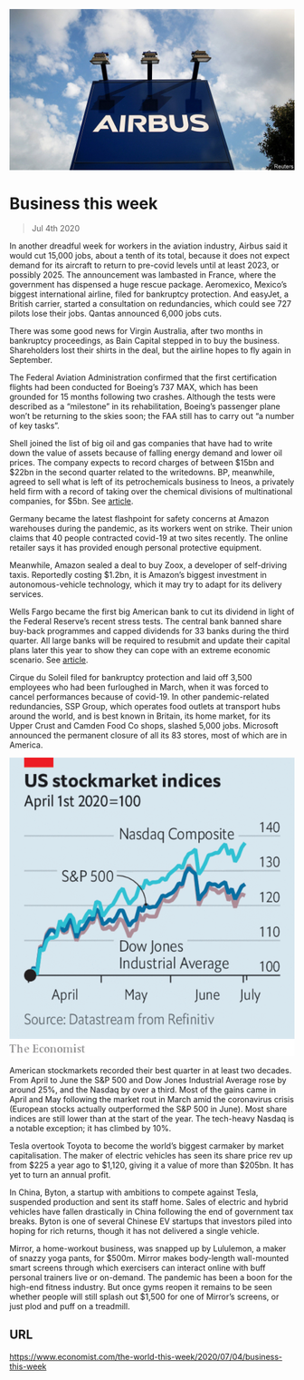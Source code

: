 ![](./images/20200704_WWP501.jpg)

# Business this week

> Jul 4th 2020

In another dreadful week for workers in the aviation industry, Airbus said it would cut 15,000 jobs, about a tenth of its total, because it does not expect demand for its aircraft to return to pre-covid levels until at least 2023, or possibly 2025. The announcement was lambasted in France, where the government has dispensed a huge rescue package. Aeromexico, Mexico’s biggest international airline, filed for bankruptcy protection. And easyJet, a British carrier, started a consultation on redundancies, which could see 727 pilots lose their jobs. Qantas announced 6,000 jobs cuts.

There was some good news for Virgin Australia, after two months in bankruptcy proceedings, as Bain Capital stepped in to buy the business. Shareholders lost their shirts in the deal, but the airline hopes to fly again in September.

The Federal Aviation Administration confirmed that the first certification flights had been conducted for Boeing’s 737 MAX, which has been grounded for 15 months following two crashes. Although the tests were described as a “milestone” in its rehabilitation, Boeing’s passenger plane won’t be returning to the skies soon; the FAA still has to carry out “a number of key tasks”.

Shell joined the list of big oil and gas companies that have had to write down the value of assets because of falling energy demand and lower oil prices. The company expects to record charges of between $15bn and $22bn in the second quarter related to the writedowns. BP, meanwhile, agreed to sell what is left of its petrochemicals business to Ineos, a privately held firm with a record of taking over the chemical divisions of multinational companies, for $5bn. See [article](https://www.economist.com//business/2020/07/02/how-chesapeake-energy-changed-the-world).

Germany became the latest flashpoint for safety concerns at Amazon warehouses during the pandemic, as its workers went on strike. Their union claims that 40 people contracted covid-19 at two sites recently. The online retailer says it has provided enough personal protective equipment.

Meanwhile, Amazon sealed a deal to buy Zoox, a developer of self-driving taxis. Reportedly costing $1.2bn, it is Amazon’s biggest investment in autonomous-vehicle technology, which it may try to adapt for its delivery services.

Wells Fargo became the first big American bank to cut its dividend in light of the Federal Reserve’s recent stress tests. The central bank banned share buy-back programmes and capped dividends for 33 banks during the third quarter. All large banks will be required to resubmit and update their capital plans later this year to show they can cope with an extreme economic scenario. See [article](https://www.economist.com//node/21788901).

Cirque du Soleil filed for bankruptcy protection and laid off 3,500 employees who had been furloughed in March, when it was forced to cancel performances because of covid-19. In other pandemic-related redundancies, SSP Group, which operates food outlets at transport hubs around the world, and is best known in Britain, its home market, for its Upper Crust and Camden Food Co shops, slashed 5,000 jobs. Microsoft announced the permanent closure of all its 83 stores, most of which are in America.

![](./images/20200704_WWC294.png)

American stockmarkets recorded their best quarter in at least two decades. From April to June the S&P 500 and Dow Jones Industrial Average rose by around 25%, and the Nasdaq by over a third. Most of the gains came in April and May following the market rout in March amid the coronavirus crisis (European stocks actually outperformed the S&P 500 in June). Most share indices are still lower than at the start of the year. The tech-heavy Nasdaq is a notable exception; it has climbed by 10%.

Tesla overtook Toyota to become the world’s biggest carmaker by market capitalisation. The maker of electric vehicles has seen its share price rev up from $225 a year ago to $1,120, giving it a value of more than $205bn. It has yet to turn an annual profit. 

In China, Byton, a startup with ambitions to compete against Tesla, suspended production and sent its staff home. Sales of electric and hybrid vehicles have fallen drastically in China following the end of government tax breaks. Byton is one of several Chinese EV startups that investors piled into hoping for rich returns, though it has not delivered a single vehicle.

Mirror, a home-workout business, was snapped up by Lululemon, a maker of snazzy yoga pants, for $500m. Mirror makes body-length wall-mounted smart screens through which exercisers can interact online with buff personal trainers live or on-demand. The pandemic has been a boon for the high-end fitness industry. But once gyms reopen it remains to be seen whether people will still splash out $1,500 for one of Mirror’s screens, or just plod and puff on a treadmill.

## URL

https://www.economist.com/the-world-this-week/2020/07/04/business-this-week
